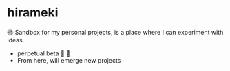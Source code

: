 # hirameki
:ideograph_advantage: Sandbox for my personal projects, is a place where I can experiment with ideas.

* perpetual beta :pushpin: :construction:
* From here, will emerge new projects
